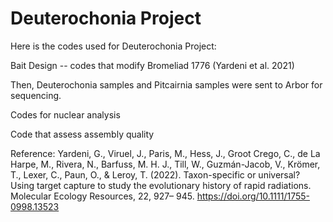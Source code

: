 # Deuterochonia Project

Here is the codes used for Deuterochonia Project: 

Bait Design -- codes that modify Bromeliad 1776 (Yardeni et al. 2021) 

Then, Deuterochonia samples and Pitcairnia samples were sent to Arbor for sequencing. 

Codes for nuclear analysis 

Code that assess assembly quality 


Reference: 
Yardeni, G., Viruel, J., Paris, M., Hess, J., Groot Crego, C., de La Harpe, M., Rivera, N., Barfuss, M. H. J., Till, W., Guzmán-Jacob, V., Krömer, T., Lexer, C., Paun, O., & Leroy, T. (2022). Taxon-specific or universal? Using target capture to study the evolutionary history of rapid radiations. Molecular Ecology Resources, 22, 927– 945. https://doi.org/10.1111/1755-0998.13523
